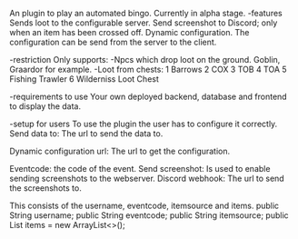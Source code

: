An plugin to play an automated bingo. Currently in alpha stage.
-features
Sends loot to the configurable server. 
Send screenshot to Discord; only when an item has been crossed off.
Dynamic configuration. 
The configuration can be send from the server to the client.

-restriction
Only supports:
-Npcs which drop loot on the ground. Goblin, Graardor for example.
-Loot from chests:
1 Barrows
2 COX
3 TOB
4 TOA
5 Fishing Trawler
6 Wilderniss Loot Chest

-requirements to use
Your own deployed backend, database and frontend to display the data.

-setup for users
To use the plugin the user has to configure it correctly.
Send data to: The url to send the data to. 
  
Dynamic configuration url: The url to get the configuration.

Eventcode: the code of the event.
Send screenshot: Is used to enable sending screenshots to the webserver.
Discord webhook: The url to send the screenshots to.


This consists of the username, eventcode, itemsource and items.
 public String username;
    public String eventcode;
    public String itemsource;
    public List<String> items = new ArrayList<>();

